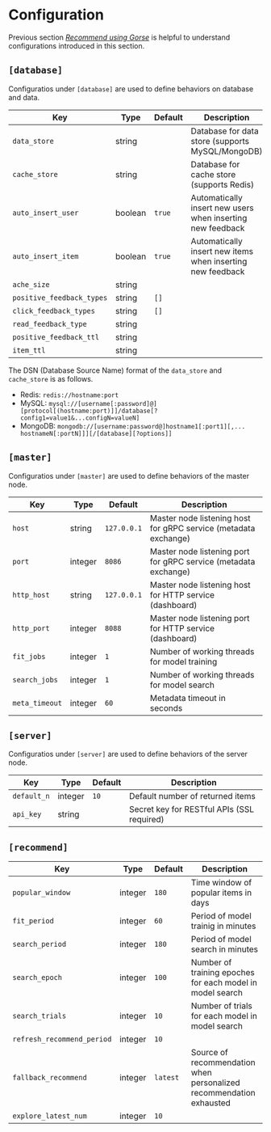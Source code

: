# Configuration

Previous section *[Recommend using Gorse](ch01-02-recommend.md)* is helpful to understand configurations introduced in this section.

## `[database]`

Configuratios under `[database]` are used to define behaviors on database and data.

| Key | Type | Default | Description |
|-|-|-|-|
| `data_store` | string |  | Database for data store (supports MySQL/MongoDB) |
| `cache_store` | string |  | Database for cache store (supports Redis) |
| `auto_insert_user` | boolean | `true` | Automatically insert new users when inserting new feedback |
| `auto_insert_item` | boolean | `true` | Automatically insert new items when inserting new feedback |
| `ache_size` | string |  | |
| `positive_feedback_types` | string | `[]` | |
| `click_feedback_types` | string | `[]` | |
| `read_feedback_type` | string |  | |
| `positive_feedback_ttl` | string |  | |
| `item_ttl` | string |  | |

The DSN (Database Source Name) format of the `data_store` and `cache_store` is as follows.

- Redis: `redis://hostname:port`
- MySQL: `mysql://[username[:password]@][protocol[(hostname:port)]]/database[?config1=value1&...configN=valueN]`
- MongoDB: `mongodb://[username:password@]hostname1[:port1][,... hostnameN[:portN]]][/[database][?options]]`

## `[master]`

Configuratios under `[master]` are used to define behaviors of the master node.

| Key | Type | Default | Description |
|-|-|-|-|
| `host` | string | `127.0.0.1` | Master node listening host for gRPC service (metadata exchange) |
| `port` | integer | `8086` | Master node listening port for gRPC service (metadata exchange) |
| `http_host` | string | `127.0.0.1` | Master node listening host for HTTP service (dashboard) |
| `http_port` | integer | `8088` | Master node listening port for HTTP service (dashboard) |
| `fit_jobs` | integer | `1` | Number of working threads for model training |
| `search_jobs` | integer | `1` | Number of working threads for model search |
| `meta_timeout` | integer | `60` | Metadata timeout in seconds |

## `[server]`

Configuratios under `[server]` are used to define behaviors of the server node.

| Key | Type | Default | Description |
|-|-|-|-|
| `default_n` | integer | `10` | Default number of returned items |
| `api_key` | string |  | Secret key for RESTful APIs (SSL required) |

## `[recommend]`

| Key | Type | Default | Description |
|-|-|-|-|
| `popular_window` | integer | `180` | Time window of popular items in days |
| `fit_period` | integer | `60` | Period of model trainig in minutes |
| `search_period` | integer | `180` | Period of model search in minutes |
| `search_epoch` | integer | `100` | Number of training epoches for each model in model search |
| `search_trials` | integer | `10` | Number of trials for each model in model search |
| `refresh_recommend_period` | integer | `10` | |
| `fallback_recommend` | integer | `latest` | Source of recommendation when personalized recommendation exhausted |
| `explore_latest_num` | integer | `10` | |
